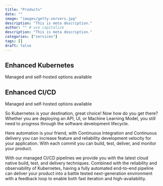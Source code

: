 ```yaml
---
title: "Products"
date: ""
image: "images/getty.servers.jpg"
description: "This is meta description."
author: "" # use capitalize
description: "This is meta description."
categories: ["services"]
tags: []
draft: false
---
```


## Enhanced Kubernetes

Managed and self-hosted options available


## Enhanced CI/CD

Managed and self-hosted options available

So Kubernetes is your destination, great choice! Now how do you get there? Whether you are deploying an API, UI, or Machine Learning Model, you still need to progress through the software development lifecycle.

Here automation is your friend, with Continuous Integration and Continuous delivery you can increase feature and reliability development velocity for your application. With each commit you can build, test, deliver, and monitor your product.

With our managed CI/CD pipelines we provide you with the latest cloud native build, test, and delivery techniques. Combined with the reliability and observability of Kubernetes, having a fully automated end-to-end pipeline can deliver your product into a battle tested next-generation environment with a feedback loop to enable both fast iteration and high-availability.
